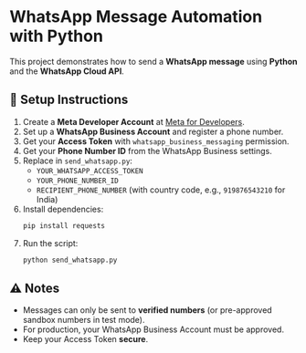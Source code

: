 # WhatsApp Message Automation with Python

This project demonstrates how to send a **WhatsApp message** using **Python** and the **WhatsApp Cloud API**.

## 🚀 Setup Instructions

1. Create a **Meta Developer Account** at [Meta for Developers](https://developers.facebook.com/).
2. Set up a **WhatsApp Business Account** and register a phone number.
3. Get your **Access Token** with `whatsapp_business_messaging` permission.
4. Get your **Phone Number ID** from the WhatsApp Business settings.
5. Replace in `send_whatsapp.py`:
   - `YOUR_WHATSAPP_ACCESS_TOKEN`
   - `YOUR_PHONE_NUMBER_ID`
   - `RECIPIENT_PHONE_NUMBER` (with country code, e.g., `919876543210` for India)
6. Install dependencies:
   ```bash
   pip install requests
   ```
7. Run the script:
   ```bash
   python send_whatsapp.py
   ```

## ⚠️ Notes
- Messages can only be sent to **verified numbers** (or pre-approved sandbox numbers in test mode).  
- For production, your WhatsApp Business Account must be approved.  
- Keep your Access Token **secure**.  

